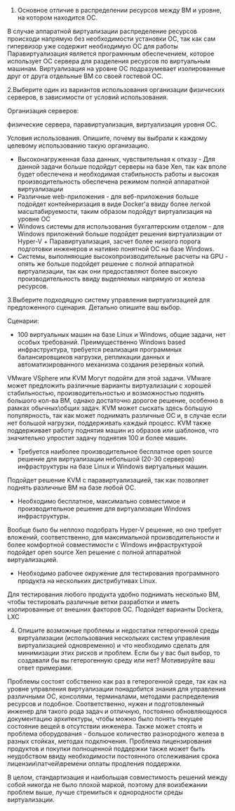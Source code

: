 1. Основное отличие в распределении ресурсов между ВМ и уровне, на котором находится ОС.

В случае аппаратной виртуализации распределение ресурсов происходи напрямую без необходимости установки ОС, так как сам гипервизор уже содержит необходимую ОС для работы
Паравиртуализация является програмнным обеспечением, которое использует ОС сервера для разделения ресурсов по виртуальным машинам.
Виртуализация на уровне ОС подразумевает изолированные друг от друга отдельные ВМ со своей гостевой ОС.

2.Выберите один из вариантов использования организации физических серверов, в зависимости от условий использования.

Организация серверов:

физические сервера,
паравиртуализация,
виртуализация уровня ОС.

Условия использования. Опишите, почему вы выбрали к каждому целевому использованию такую организацию.

- Высоконагруженная база данных, чувствительная к отказу - Для данной задачи больше подойдут серверы на базе Xen, так как вполе будет обеспечена и необходимая стабильность работы и высокая производительность обеспечена режимом полной аппаратной виртуализации
- Различные web-приложения - для веб-приложения больше подойдет контейнеризация в виде Docker'a ввиду более легкой масштабируемости, таким образом подойдут виртуализация на уровне ОС
- Windows системы для использования бухгалтерским отделом - для Windows приложений больше подойдет решения виртуализации от Hyper-V + Паравиртуализация, засчет более низкого порога подготовки инженеров и нативно понятной ОС на базе Windows.
- Системы, выполняющие высокопроизводительные расчеты на GPU - опять же больше подойдет решение с полной аппаратной виртуализации, так как они предоставляют более высокую производительность ввиду выделяемых напрямую от железа ресурсов.

3.Выберите подходящую систему управления виртуализацией для предложенного сценария. Детально опишите ваш выбор.

Сценарии:

- 100 виртуальных машин на базе Linux и Windows, общие задачи, нет особых требований. Преимущественно Windows based инфраструктура, требуется реализация программных балансировщиков нагрузки, репликации данных и автоматизированного механизма создания резервных копий.

VMware VSphere или KVM Могут подойти для этой задачи. VMware может предложить различные варианты виртуализации с хорошей стабильностью, производительностью и возможностью поднять большого кол-ва ВМ, однако достаточно дорогое решение, особенно в рамках обычных\общих задач.
KVM может сыскать здесь большую популярность, так как может поднимать различные ОС и, в случае если нет большой нагрузки, поддерживать каждый процесс. KVM также поддерживает работу поднятия машин из образов или шаблонов, что значительно упростит задачу поднятия 100 и более машин.

- Требуется наиболее производительное бесплатное open source решение для виртуализации небольшой (20-30 серверов) инфраструктуры на базе Linux и Windows виртуальных машин.

Подойдет решение KVM с паравиртуализацией, так как позволяет поднять различные ВМ на базе любой ОС.

- Необходимо бесплатное, максимально совместимое и производительное решение для виртуализации Windows инфраструктуры.

Вообще было бы неплохо подобрать Hyper-V решение, но оно требует вложений, соответственно, для максимальной производительности и более комфортной совместимости с Windows инфраструктурой подойдет open source Xen решение с полной аппаратной виртуализацией. 

- Необходимо рабочее окружение для тестирования программного продукта на нескольких дистрибутивах Linux.

Для тестирования любого продукта удобно поднимать несколько ВМ, чтобы тестировать различные ветки разработки и иметь изолированные от внешних факторов ОС. Подойдет варианты Dockera, LXC

4. Опишите возможные проблемы и недостатки гетерогенной среды виртуализации (использования нескольких систем управления виртуализацией одновременно) и что необходимо сделать для минимизации этих рисков и проблем. Если бы у вас был выбор, то создавали бы вы гетерогенную среду или нет? Мотивируйте ваш ответ примерами.

Проблемы состоят собственно как раз в гетерогенной среде, так как на уровне управления виртуализации понадобится знания для управления различными ОС, консолями, терминалами, методами распределения ресурсов и подобное. Соответственно, нужен и подготовленный инженер для такого рода задач и отличную, постоянно обновляющуюся документацию архитектуры, чтобы можно было понять текущее состояние вещей в отсутствии инженера.
Также может стоять и проблема оборудования - большое количество разнородного железа в разных стойках, методах подключения. Проблема лицензирования продуктов и покупки полноценной поддержки также может быть неудобством ввиду необходимости постоянного отслеживания срока лицензии\патчей\времени оплаты продления поддержки.

В целом, стандартизация и наибольшая совместимость решений между собой никогда не было плохой маркой, поэтому для воизбежании проблем выше, лучше стремиться к однородности среды виртуализации.
